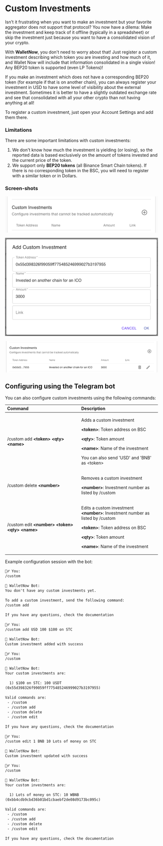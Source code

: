 # Custom Investments

Isn't it frustrating when you want to make an investment but your favorite aggregator does not support that protocol? You now have a dilema: Make the investment and keep track of it offline \(typically in a spreadsheet\) or skip the investment just because you want to have a consolidated vision of your crypto.

With **WalletNow**, you don't need to worry about that! Just register a custom investment describing which token you are investing and how much of it, and Wallet Now will include that information consolidated in a single vision! Any BEP20 token is supported \(even LP Tokens\)!

If you make an investment which does not have a corresponding BEP20 token \(for example if that is on another chain\), you can always register your investment in USD to have some level of visibility about the external investment. Sometimes it is better to have a slightly outdated exchange rate and see that consolidated with all your other crypto than not having anything at all!

To register a custom investment, just open your Account Settings and add them there.

### Limitations

There are some important limitations with custom investments:

1. We don't know how much the investment is yielding \(or losing\), so the reported data is based exclusively on the amount of tokens invested and the current price of the token.
2. We support only **BEP20 tokens** \(all Binance Smart Chain tokens\). If there is no corresponding token in the BSC, you will need to register with a similar token or in Dollars.

### Screen-shots

![](../.gitbook/assets/image%20%288%29.png)

![](../.gitbook/assets/image%20%289%29.png)

![](../.gitbook/assets/image%20%282%29.png)

## Configuring using the Telegram bot

You can also configure custom investments using the following commands:

<table>
  <thead>
    <tr>
      <th style="text-align:left">Command</th>
      <th style="text-align:left">Description</th>
    </tr>
  </thead>
  <tbody>
    <tr>
      <td style="text-align:left">/custom add <b>&lt;token&gt; &lt;qty&gt; &lt;name&gt;</b>
      </td>
      <td style="text-align:left">
        <p>Adds a custom investment</p>
        <p><b>&lt;token&gt;</b>: Token address on BSC</p>
        <p><b>&lt;qty&gt;</b>: Token amount</p>
        <p><b>&lt;name&gt;</b>: Name of the investment</p>
        <p></p>
        <p>You can also send &apos;USD&apos; and &apos;BNB&apos; as &lt;token&gt;</p>
      </td>
    </tr>
    <tr>
      <td style="text-align:left">/custom delete <b>&lt;number&gt;</b>
      </td>
      <td style="text-align:left">
        <p>Removes a custom investment</p>
        <p><b>&lt;number&gt;</b>: Investment number as listed by /custom</p>
      </td>
    </tr>
    <tr>
      <td style="text-align:left">/custom edit <b>&lt;number&gt; &lt;token&gt; &lt;qty&gt; &lt;name&gt;</b>
      </td>
      <td style="text-align:left">
        <p>Edits a custom investment
          <br /><b>&lt;number&gt;</b>: Investment number as listed by /custom</p>
        <p><b>&lt;token&gt;</b>: Token address on BSC</p>
        <p><b>&lt;qty&gt;</b>: Token amount</p>
        <p><b>&lt;name&gt;</b>: Name of the investment</p>
      </td>
    </tr>
  </tbody>
</table>

Example configuration session with the bot:

```text
🙍‍♂️ You:
/custom

🤖 WalletNow Bot:
You don't have any custom investments yet.

To add a custom investment, send the following command:
/custom add

If you have any questions, check the documentation

🙍‍♂️ You:
/custom add USD 100 $100 on STC

🤖 WalletNow Bot:
Custom investment added with success

🙍‍♂️ You:
/custom

🤖 WalletNow Bot:
Your custom investments are:

  1) $100 on STC: 100 USDT (0x55d398326f99059ff775485246999027b3197955)

Valid commands are:
 - /custom
 - /custom add
 - /custom delete
 - /custom edit

If you have any questions, check the documentation

🙍‍♂️ You:
/custom edit 1 BNB 10 Lots of money on STC

🤖 WalletNow Bot:
Custom investment updated with success

🙍‍♂️ You:
/custom

🤖 WalletNow Bot:
Your custom investments are:

  1) Lots of money on STC: 10 WBNB (0xbb4cdb9cbd36b01bd1cbaebf2de08d9173bc095c)

Valid commands are:
 - /custom
 - /custom add
 - /custom delete
 - /custom edit

If you have any questions, check the documentation
```

